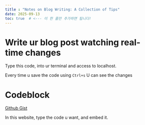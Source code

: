 ```yaml
---
title : "Notes on Blog Writing: A Collection of Tips"
date: 2025-09-13
toc: true  # <--- 이 한 줄만 추가하면 됩니다!
---
```

# Write ur blog post watching real-time changes
<script src="https://gist.github.com/DanielFH1/3cd537a2d951b19658cc3814e5533f06.js"></script>
Type this code, into ur terminal and access to localhost.

Every time u save the code using `Ctrl+s` U can see the changes

# Codeblock
[Github Gist](https://gist.github.com/)

In this website, type the code u want, and embed it.
<script src="https://gist.github.com/DanielFH1/2a52198ec73c6ef8cbbce57dde7ff127.js"></script>